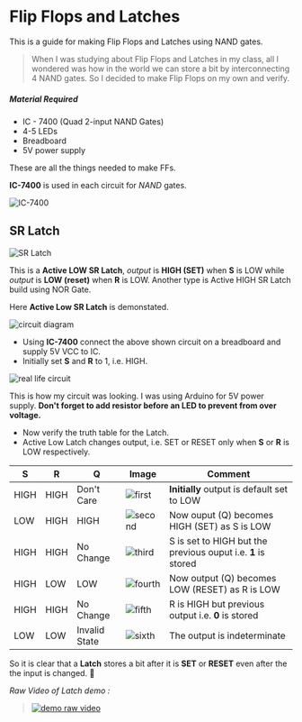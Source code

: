 # Flip Flops and Latches

This is a guide for making Flip Flops and Latches using NAND gates. 

> When I was studying about Flip Flops and Latches in my class, all I wondered was how in the world we can store a bit by interconnecting 4 NAND gates. So I decided to make Flip Flops on my own and verify.

##### Material Required
* IC - 7400 (Quad 2-input NAND Gates)
* 4-5 LEDs
* Breadboard
* 5V power supply

These are all the things needed to make FFs.

**IC-7400** is used in each circuit for _NAND_ gates.

![IC-7400](http://www.robodocbd.com/uploads/product_specifications/c7f0549adca1460c8772518a902bf192.png "IC-7400 schematic")
## SR Latch
![SR Latch](https://raw.githubusercontent.com/rishabhc32/flip-flops/master/images/sr-latch.jpg "SR Latch")

This is a **Active LOW SR Latch**, _output_ is **HIGH (SET)** when **S** is LOW while _output_ is **LOW (reset)** when **R** is LOW. Another type is Active HIGH SR Latch build using NOR Gate.

Here **Active Low SR Latch** is demonstated.

![circuit diagram](https://raw.githubusercontent.com/rishabhc32/flip-flops/master/images/schematic.png "Circuit Diagram")

* Using **IC-7400** connect the above shown circuit on a breadboard and supply 5V VCC to IC. 
* Initially set **S** and **R** to 1, i.e. HIGH.

![real life circuit](https://raw.githubusercontent.com/rishabhc32/flip-flops/master/images/circuit.jpg "My Circuit")

This is how my circuit was looking. I was using Arduino for 5V power supply.
**Don't forget to add resistor before an LED to prevent from over voltage.**

* Now verify the truth table for the Latch.
* Active Low Latch changes output, i.e. SET or RESET only when **S** or **R** is LOW respectively.

S|R|Q|Image|Comment
-|-|-|-----|-
HIGH|HIGH|Don't Care|![first][logo1]|**Initially** output is default set to LOW
LOW|HIGH|HIGH|![second][logo2]|Now ouput (Q) becomes HIGH (SET) as S is LOW
HIGH|HIGH|No Change|![third][logo3]|S is set to HIGH but the previous ouput i.e. **1** is stored
HIGH|LOW|LOW|![fourth][logo4]|Now output (Q) becomes LOW (RESET) as R is LOW
HIGH|HIGH|No Change|![fifth][logo5]|R is HIGH but previous output i.e. **0** is stored
LOW|LOW|Invalid State|![sixth][logo6]|The output is indeterminate


[logo1]:https://raw.githubusercontent.com/rishabhc32/flip-flops/master/images/1.jpg "Initially"
[logo2]:https://raw.githubusercontent.com/rishabhc32/flip-flops/master/images/2.png "SET"
[logo3]:https://raw.githubusercontent.com/rishabhc32/flip-flops/master/images/3.png
"No Change, output HIGH"
[logo4]:https://raw.githubusercontent.com/rishabhc32/flip-flops/master/images/4.png "RESET"
[logo5]:https://raw.githubusercontent.com/rishabhc32/flip-flops/master/images/5.png "No Change, output LOW"
[logo6]:https://raw.githubusercontent.com/rishabhc32/flip-flops/master/images/6.png "Invalid State"

So it is clear that a **Latch** stores a bit after it is **SET** or **RESET** even after the the input is changed. :metal:

_Raw Video of Latch demo \:_
> [![demo raw video](https://raw.githubusercontent.com/rishabhc32/flip-flops/master/images/video.png)](https://raw.githubusercontent.com/rishabhc32/flip-flops/master/images/raw-video.mp4)
